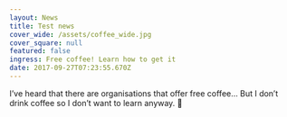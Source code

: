 ```yaml
---
layout: News
title: Test news
cover_wide: /assets/coffee_wide.jpg
cover_square: null
featured: false
ingress: Free coffee! Learn how to get it
date: 2017-09-27T07:23:55.670Z
---
```

I’ve heard that there are organisations that offer free coffee… But I don’t drink coffee so I don’t want to learn anyway. 🤔
